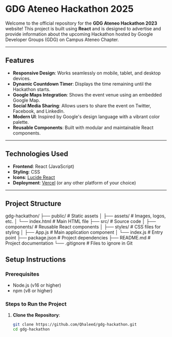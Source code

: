 # GDG Ateneo Hackathon 2025 

Welcome to the official repository for the **GDG Ateneo Hackathon 2023** website! This project is built using **React** and is designed to advertise and provide information about the upcoming Hackathon hosted by Google Developer Groups (GDG) on Campus Ateneo Chapter.

---

## Features
- **Responsive Design**: Works seamlessly on mobile, tablet, and desktop devices.
- **Dynamic Countdown Timer**: Displays the time remaining until the Hackathon starts.
- **Google Maps Integration**: Shows the event venue using an embedded Google Map.
- **Social Media Sharing**: Allows users to share the event on Twitter, Facebook, and LinkedIn.
- **Modern UI**: Inspired by Google's design language with a vibrant color palette.
- **Reusable Components**: Built with modular and maintainable React components.

---

## Technologies Used
- **Frontend**: React (JavaScript)
- **Styling**: CSS
- **Icons**: [Lucide React](https://lucide.dev/)
- **Deployment**: [Vercel](https://vercel.com/) (or any other platform of your choice)

---

## Project Structure
gdg-hackathon/
├── public/ # Static assets
│ ├── assets/ # Images, logos, etc.
│ └── index.html # Main HTML file
├── src/ # Source code
│ ├── components/ # Reusable React components
│ ├── styles/ # CSS files for styling
│ ├── App.js # Main application component
│ └── index.js # Entry point
├── package.json # Project dependencies
├── README.md # Project documentation
└── .gitignore # Files to ignore in Git
## Setup Instructions

### Prerequisites
- Node.js (v16 or higher)
- npm (v8 or higher)

### Steps to Run the Project
1. **Clone the Repository**:
   ```bash
   git clone https://github.com/Qhaleed/gdg-hackathon.git
   cd gdg-hackathon


